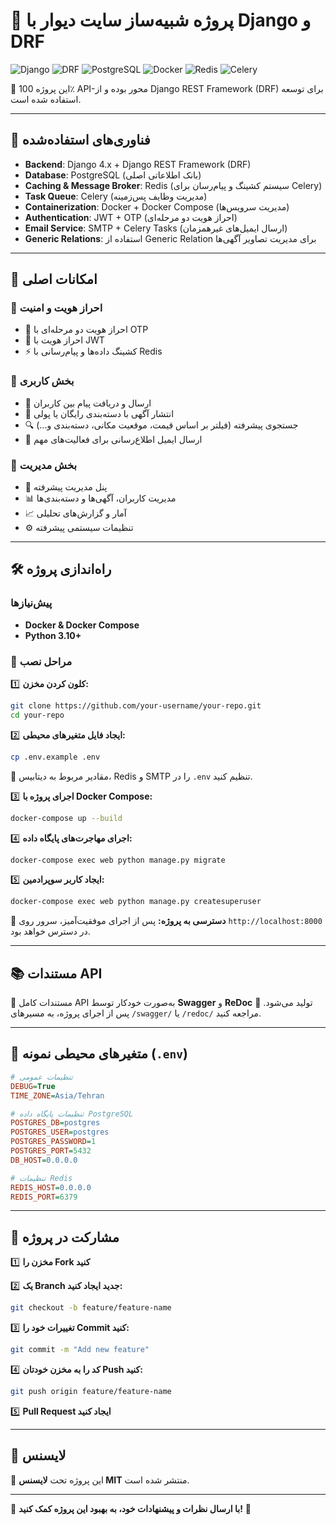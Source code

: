 # 📌 پروژه شبیه‌ساز سایت دیوار با Django و DRF

![Django](https://img.shields.io/badge/Django-092E20?style=for-the-badge&logo=django&logoColor=white)
![DRF](https://img.shields.io/badge/DRF-ff1709?style=for-the-badge&logo=django&logoColor=white)
![PostgreSQL](https://img.shields.io/badge/PostgreSQL-316192?style=for-the-badge&logo=postgresql&logoColor=white)
![Docker](https://img.shields.io/badge/Docker-2496ED?style=for-the-badge&logo=docker&logoColor=white)
![Redis](https://img.shields.io/badge/Redis-DC382D?style=for-the-badge&logo=redis&logoColor=white)
![Celery](https://img.shields.io/badge/Celery-37814A?style=for-the-badge&logo=celery&logoColor=white)

🚀 این پروژه 100٪ API-محور بوده و از Django REST Framework (DRF) برای توسعه استفاده شده است.

---

## 🚀 فناوری‌های استفاده‌شده

- **Backend**: Django 4.x + Django REST Framework (DRF)
- **Database**: PostgreSQL (بانک اطلاعاتی اصلی)
- **Caching & Message Broker**: Redis (سیستم کشینگ و پیام‌رسان برای Celery)
- **Task Queue**: Celery (مدیریت وظایف پس‌زمینه)
- **Containerization**: Docker + Docker Compose (مدیریت سرویس‌ها)
- **Authentication**: JWT + OTP (احراز هویت دو مرحله‌ای)
- **Email Service**: SMTP + Celery Tasks (ارسال ایمیل‌های غیرهمزمان)
- **Generic Relations**: استفاده از Generic Relation برای مدیریت تصاویر آگهی‌ها

---

## 🌟 امکانات اصلی

### 🔹 احراز هویت و امنیت
- 🔐 احراز هویت دو مرحله‌ای با OTP
- 🔑 احراز هویت با JWT
- ⚡ کشینگ داده‌ها و پیام‌رسانی با Redis

### 🔹 بخش کاربری
- 📩 ارسال و دریافت پیام بین کاربران
- 📢 انتشار آگهی با دسته‌بندی رایگان یا پولی
- 🔍 جستجوی پیشرفته (فیلتر بر اساس قیمت، موقعیت مکانی، دسته‌بندی و...)
- 📧 ارسال ایمیل اطلاع‌رسانی برای فعالیت‌های مهم

### 🔹 بخش مدیریت
- 👤 پنل مدیریت پیشرفته
- 📊 مدیریت کاربران، آگهی‌ها و دسته‌بندی‌ها
- 📈 آمار و گزارش‌های تحلیلی
- ⚙️ تنظیمات سیستمی پیشرفته

---

## 🛠️ راه‌اندازی پروژه

### پیش‌نیازها
- **Docker & Docker Compose**
- **Python 3.10+**

### 🚀 مراحل نصب

1️⃣ **کلون کردن مخزن:**
```bash
git clone https://github.com/your-username/your-repo.git
cd your-repo
```

2️⃣ **ایجاد فایل متغیرهای محیطی:**
```bash
cp .env.example .env
```
🔹 مقادیر مربوط به دیتابیس، Redis و SMTP را در `.env` تنظیم کنید.

3️⃣ **اجرای پروژه با Docker Compose:**
```bash
docker-compose up --build
```

4️⃣ **اجرای مهاجرت‌های پایگاه داده:**
```bash
docker-compose exec web python manage.py migrate
```

5️⃣ **ایجاد کاربر سوپرادمین:**
```bash
docker-compose exec web python manage.py createsuperuser
```

🔹 **دسترسی به پروژه:**
پس از اجرای موفقیت‌آمیز، سرور روی `http://localhost:8000` در دسترس خواهد بود.

---

## 📚 مستندات API

📌 مستندات کامل API به‌صورت خودکار توسط **Swagger** و **ReDoc** تولید می‌شود.
🔗 پس از اجرای پروژه، به مسیرهای `/swagger/` یا `/redoc/` مراجعه کنید.

---

## 🔧 متغیرهای محیطی نمونه (`.env`)
```ini
# تنظیمات عمومی
DEBUG=True
TIME_ZONE=Asia/Tehran

# تنظیمات پایگاه داده PostgreSQL
POSTGRES_DB=postgres
POSTGRES_USER=postgres
POSTGRES_PASSWORD=1
POSTGRES_PORT=5432
DB_HOST=0.0.0.0

# تنظیمات Redis
REDIS_HOST=0.0.0.0
REDIS_PORT=6379
```

---

## 🤝 مشارکت در پروژه

1️⃣ **مخزن را Fork کنید**

2️⃣ **یک Branch جدید ایجاد کنید:**
```bash
git checkout -b feature/feature-name
```

3️⃣ **تغییرات خود را Commit کنید:**
```bash
git commit -m "Add new feature"
```

4️⃣ **کد را به مخزن خودتان Push کنید:**
```bash
git push origin feature/feature-name
```

5️⃣ **Pull Request ایجاد کنید**

---

## 📄 لایسنس

🔹 این پروژه تحت **لایسنس MIT** منتشر شده است.

---

🎯 **با ارسال نظرات و پیشنهادات خود، به بهبود این پروژه کمک کنید!** 🚀
